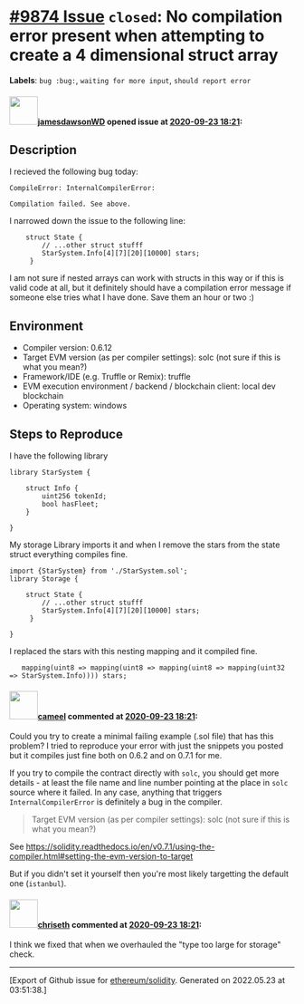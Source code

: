 # [\#9874 Issue](https://github.com/ethereum/solidity/issues/9874) `closed`: No compilation error present when attempting to create a 4 dimensional struct array
**Labels**: `bug :bug:`, `waiting for more input`, `should report error`


#### <img src="https://avatars.githubusercontent.com/u/26853217?u=b8a22127fce9677868370ff780429e6e023f3b9f&v=4" width="50">[jamesdawsonWD](https://github.com/jamesdawsonWD) opened issue at [2020-09-23 18:21](https://github.com/ethereum/solidity/issues/9874):

## Description

I recieved the following bug today:

```
CompileError: InternalCompilerError:

Compilation failed. See above.
```

I narrowed  down the issue to the following line:

```        
    struct State {
        // ...other struct stufff
        StarSystem.Info[4][7][20][10000] stars;
     }
```

I am not sure if nested arrays can work with structs in this way or if this is valid code at all, but it definitely should have a compilation error message if someone else tries what I have done. Save them an hour or two :) 


## Environment

- Compiler version: 0.6.12
- Target EVM version (as per compiler settings): solc (not sure if this is what you mean?)
- Framework/IDE (e.g. Truffle or Remix): truffle
- EVM execution environment / backend / blockchain client: local dev blockchain
- Operating system: windows

## Steps to Reproduce

I have the following library
```
library StarSystem {

    struct Info {
        uint256 tokenId;
        bool hasFleet;
    }

}
```

My storage Library imports it and when I remove the stars from the state struct everything compiles fine.
```
import {StarSystem} from './StarSystem.sol';
library Storage {

    struct State {
        // ...other struct stufff
        StarSystem.Info[4][7][20][10000] stars;
     }

}
```

I replaced the stars with this nesting mapping and it compiled fine.

```
   mapping(uint8 => mapping(uint8 => mapping(uint8 => mapping(uint32 => StarSystem.Info)))) stars;
```




#### <img src="https://avatars.githubusercontent.com/u/137030?v=4" width="50">[cameel](https://github.com/cameel) commented at [2020-09-23 18:21](https://github.com/ethereum/solidity/issues/9874#issuecomment-697946340):

Could you try to create a minimal failing example (.sol file) that has this problem? I tried to reproduce your error with just the snippets you posted but it compiles just fine both on 0.6.2 and on 0.7.1 for me.

If you try to compile the contract directly with `solc`, you should get more details - at least the file name and line number pointing at the place in `solc` source where it failed. In any case, anything that triggers `InternalCompilerError` is definitely a bug in the compiler.

> Target EVM version (as per compiler settings): solc (not sure if this is what you mean?)

See https://solidity.readthedocs.io/en/v0.7.1/using-the-compiler.html#setting-the-evm-version-to-target

But if you didn't set it yourself then you're most likely targetting the default one (`istanbul`).

#### <img src="https://avatars.githubusercontent.com/u/9073706?v=4" width="50">[chriseth](https://github.com/chriseth) commented at [2020-09-23 18:21](https://github.com/ethereum/solidity/issues/9874#issuecomment-865975163):

I think we fixed that when we overhauled the "type too large for storage" check.


-------------------------------------------------------------------------------



[Export of Github issue for [ethereum/solidity](https://github.com/ethereum/solidity). Generated on 2022.05.23 at 03:51:38.]
